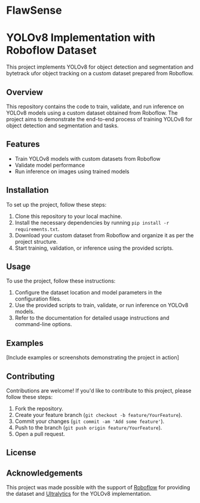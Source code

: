 # FlawSense
# YOLOv8 Implementation with Roboflow Dataset

This project implements YOLOv8 for object detection and segmentation and bytetrack ufor object tracking on a custom dataset prepared from Roboflow.

## Overview

This repository contains the code to train, validate, and run inference on YOLOv8 models using a custom dataset obtained from Roboflow. The project aims to demonstrate the end-to-end process of training YOLOv8 for object detection and segmentation and tasks.

## Features

- Train YOLOv8 models with custom datasets from Roboflow
- Validate model performance
- Run inference on images using trained models

## Installation

To set up the project, follow these steps:

1. Clone this repository to your local machine.
2. Install the necessary dependencies by running `pip install -r requirements.txt`.
3. Download your custom dataset from Roboflow and organize it as per the project structure.
4. Start training, validation, or inference using the provided scripts.

## Usage

To use the project, follow these instructions:

1. Configure the dataset location and model parameters in the configuration files.
2. Use the provided scripts to train, validate, or run inference on YOLOv8 models.
3. Refer to the documentation for detailed usage instructions and command-line options.

## Examples

[Include examples or screenshots demonstrating the project in action]

## Contributing

Contributions are welcome! If you'd like to contribute to this project, please follow these steps:

1. Fork the repository.
2. Create your feature branch (`git checkout -b feature/YourFeature`).
3. Commit your changes (`git commit -am 'Add some feature'`).
4. Push to the branch (`git push origin feature/YourFeature`).
5. Open a pull request.

## License



## Acknowledgements

This project was made possible with the support of [Roboflow](https://roboflow.com/) for providing the dataset and [Ultralytics](https://github.com/ultralytics/yolov5) for the YOLOv8 implementation.

